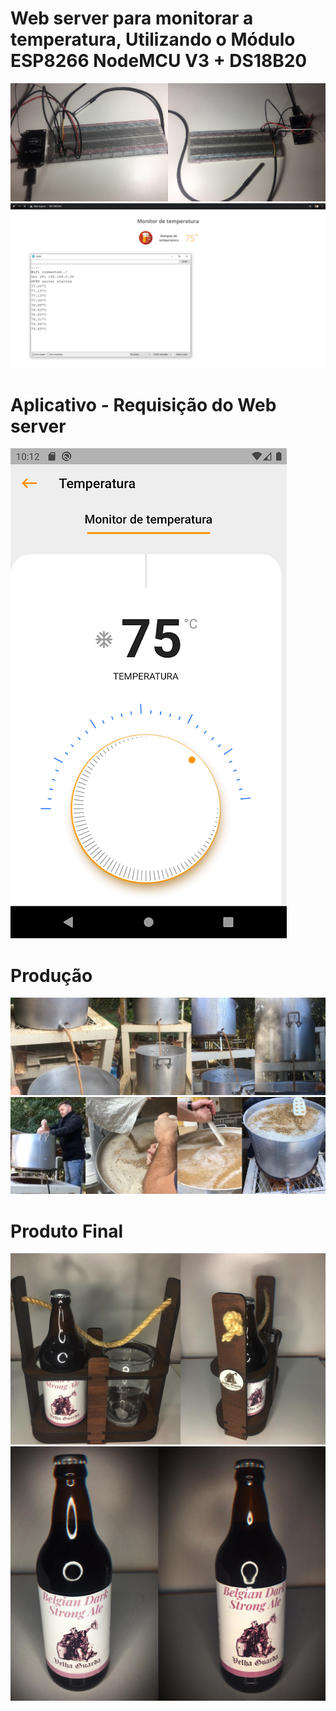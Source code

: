 Web server para monitorar a temperatura, Utilizando o Módulo ESP8266 NodeMCU V3 + DS18B20
===============================================
![](https://github.com/jacksonn455/Monitor-de-temperatura/blob/main/thumbnail_IMG_2880.jpg)
![](https://github.com/jacksonn455/automacao-cervejaria/blob/master/images/monitor%20arduino.png)

Aplicativo - Requisição do Web server
===============================================
![](https://github.com/jacksonn455/automacao-cervejaria/blob/master/images/readme/temperature.png)

Produção
===============================================
![](https://github.com/jacksonn455/Monitor-de-temperatura/blob/main/IMG_2834.jpg)
![](https://github.com/jacksonn455/Monitor-de-temperatura/blob/main/IMG_2843.jpg)

Produto Final
===============================================
![](https://github.com/jacksonn455/automacao-cervejaria/blob/master/images/kit3.jpg)
![](https://github.com/jacksonn455/Monitor-de-temperatura/blob/main/Sem%20t%C3%ADtulo.png)
